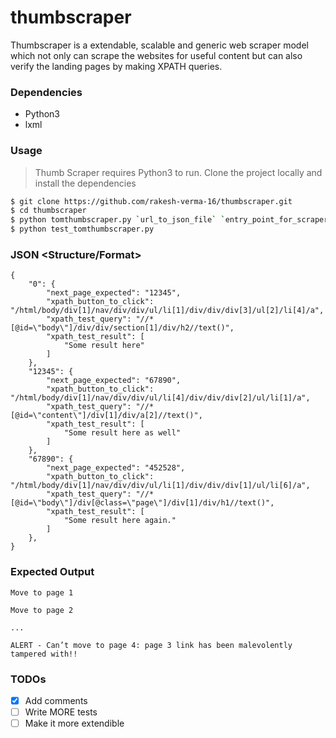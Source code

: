 # thumbscraper

Thumbscraper is a extendable, scalable and generic web scraper model which not only can scrape the websites for useful content but can also verify the landing pages by making XPATH queries.

### Dependencies
- Python3
- lxml

### Usage
> Thumb Scraper requires Python3 to run.
> Clone the project locally and install the dependencies

```sh
$ git clone https://github.com/rakesh-verma-16/thumbscraper.git
$ cd thumbscraper
$ python tomthumbscraper.py `url_to_json_file` `entry_point_for_scraper` `username` `password`
$ python test_tomthumbscraper.py
```

### JSON <Structure/Format>
```
{
    "0": {
        "next_page_expected": "12345",
        "xpath_button_to_click": "/html/body/div[1]/nav/div/div/ul/li[1]/div/div/div[3]/ul[2]/li[4]/a",
        "xpath_test_query": "//*[@id=\"body\"]/div/div/section[1]/div/h2//text()",
        "xpath_test_result": [
            "Some result here"
        ]
    },
    "12345": {
        "next_page_expected": "67890",
        "xpath_button_to_click": "/html/body/div[1]/nav/div/div/ul/li[4]/div/div/div[2]/ul/li[1]/a",
        "xpath_test_query": "//*[@id=\"content\"]/div[1]/div/a[2]//text()",
        "xpath_test_result": [
            "Some result here as well"
        ]
    },
    "67890": {
        "next_page_expected": "452528",
        "xpath_button_to_click": "/html/body/div[1]/nav/div/div/ul/li[1]/div/div/div[1]/ul/li[6]/a",
        "xpath_test_query": "//*[@id=\"body\"]/div[@class=\"page\"]/div[1]/div/h1//text()",
        "xpath_test_result": [
            "Some result here again."
        ]
    },
}
```
 
### Expected Output
```
Move to page 1

Move to page 2

...

ALERT - Can’t move to page 4: page 3 link has been malevolently tampered with!!
```

### TODOs
 - [x] Add comments
 - [ ] Write MORE tests
 - [ ] Make it more extendible
